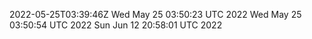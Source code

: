 2022-05-25T03:39:46Z
Wed May 25 03:50:23 UTC 2022
Wed May 25 03:50:54 UTC 2022
Sun Jun 12 20:58:01 UTC 2022
